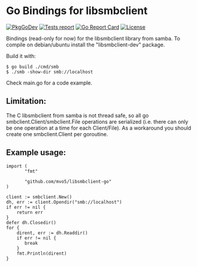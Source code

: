 Go Bindings for libsmbclient
============================

[![PkgGoDev](https://pkg.go.dev/badge/github.com/mvo5/libsmbclient-go)](https://pkg.go.dev/github.com/mvo5/libsmbclient-go)
[![Tests report](https://github.com/mvo5/libsmbclient-go/workflows/Test/badge.svg)](https://github.com//mvo5/libsmbclient-go/actions?query=workflow%3ATest)
[![Go Report Card](https://goreportcard.com/badge/github.com/mvo5/libsmbclient-go)](https://goreportcard.com/report/github.com/mvo5/libsmbclient-go)
[![License](https://img.shields.io/badge/License-MIT-blue.svg)](https://github.com/mvo5/libsmbclient-go/blob/master/COPYING)


Bindings (read-only for now) for the libsmbclient library from
samba. To compile on debian/ubuntu install the "libsmbclient-dev"
package.

Build it with:
```
$ go build ./cmd/smb
$ ./smb -show-dir smb://localhost
```

Check main.go for a code example.

Limitation:
-----------

The C libsmbclient from samba is not thread safe, so all go
smbclient.Client/smbclient.File operations are serialized (i.e. there
can only be one operation at a time for each Client/File). As a 
workaround you should create one smbclient.Client per goroutine.


Example usage:
--------------

```
import (
       "fmt"

       "github.com/mvo5/libsmbclient-go"
)

client := smbclient.New()
dh, err := client.Opendir("smb://localhost")
if err != nil {
    return err
}
defer dh.Closedir()
for {
    dirent, err := dh.Readdir()
    if err != nil {
       break
    }
    fmt.Println(dirent)
}
```
